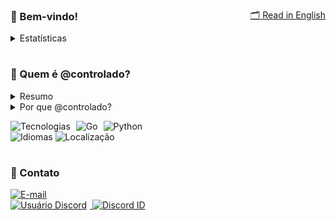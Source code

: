 <p align="right" style="margin-bottom: -45px">
  <a href="./README.md">🗂️ Read in English</a>
</p>

<h3>🐳 Bem-vindo!</h3>

<details>
  <summary>Estatísticas</summary>
  <br>
  <p>
    <a href="https://github.com/denvercoder1/github-readme-streak-stats">
      <img src="./assets/wakatime.svg" alt="Sequência GitHub" style="margin-right: 5px;">
    </a>
    <br>
    <a href="https://github.com/anuraghazra/github-readme-stats">
      <img src="./assets/stats.svg" alt="Estatísticas GitHub" style="margin-right: 5px;">
    </a>
    <br>
    <a href="https://github.com/anuraghazra/github-readme-stats">
      <img src="./assets/top-langs.svg" alt="Linguagens mais usadas">
    </a>
  </p>
</details>

#

<h3>🔬 Quem é @controlado?</h3>

<details>
  <summary>Resumo</summary>
  <div>
    <p>
      Trabalho e vivo de programação back-end há 5 anos.
    </p>
    <p>
      Comecei a trabalhar com isso devido a uma dificuldade na loja que eu tinha na época.
      <br>Como vender para meus clientes enquanto estou dormindo?
    </p>
    <p>
      Era uma loja pequena e me dava um lucro irrelevante, mas ficava triste quando acordava com mensagens de clientes, que queriam comprar e eu estava dormindo.
      A solução era pagar R$ 1.000,00 por um sistema de terceiro. Definitivamente eu não tinha esse dinheiro.
      Foi aí que comecei a aprender JavaScript, mas eu não tinha tesão naquilo de verdade, sabe?
    </p>
    <p>
      Fui pro Python e eu gostava bastante de estudar aquela linguagem.
    </p>
    <p>
       Então, <a href="https://github.com/iIlusion">um grande amigo</a> e na época, cliente, começou a criar uma lojinha pra ele também.
       Nisso, ele me ajudava a programar, ensinava o que sabia e eu consegui melhorar muito minha lojinha.
    </p>
    <p>
      Depois de meses estudando Python, eu percebi que eu gostava muito mais de programar do que ter aquela lojinha, apesar de ter conhecido muitas pessoas incríveis naquela época.
      Então, invés de manter essa lojinha, eu comecei a vender meus sistemas para outros vendedores, que antes, eram meus concorrentes.
      Ganhei dinheiro com isso. Consegui ajudar minha família. Depois disso, trabalhei por anos, como líder do setor de programação, em uma empresa gigantesca de milhas aéreas.
    </p>
     <p>
      Hoje, gosto muito de programar em Go, Python, JavaScript, TypeScript e outras.
    </p>
  </div>
</details>

<details style="margin-bottom: 10px;">
  <summary>Por que @controlado?</summary>
  <div style="margin-bottom: -2px; text-align: left;">
    <p>
      Não há história por trás desse nome de usuário.<br>
      É só uma palavra, uma palavra visualmente bonita.
    </p>
  </div>
</details>

<p>
  <img src="https://img.shields.io/static/v1?logo=gnometerminal&logoColor=white&label=&labelColor=4f94ef&message=Tecnologias&color=white&style=flat" alt="Tecnologias" style="margin-right: 5px;">
  <img src="https://img.shields.io/static/v1?logo=Go&logoColor=white&label=&labelColor=4f94ef&message=Go&color=white&style=flat" alt="Go" style="margin-right: 5px;">
  <img src="https://img.shields.io/static/v1?logo=Python&logoColor=white&label=&labelColor=4f94ef&message=Python&color=white&style=flat" alt="Python">
  <br>
  <img src="https://img.shields.io/static/v1?logo=Google%20Translate&logoColor=white&label=Idiomas&labelColor=4f94ef&message=PT-BR%20%20EN&color=white&style=flat" alt="Idiomas">
  <img src="https://img.shields.io/static/v1?logo=Google%20Maps&logoColor=white&label=Local&labelColor=4f94ef&message=Brazil&color=white&style=flat" alt="Localização" style="margin-right: 5px;">
</p>

#

<h3>📡 Contato</h3>

<p>
  <a href="mailto:yangabrielogy@gmail.com">
    <img src="https://img.shields.io/static/v1?logo=mailboxdotorg&logoColor=white&label=E-mail&labelColor=4f94ef&message=yangabrielogy@gmail.com&color=white&style=flat" alt="E-mail">
  </a>
  <br>
  <a href="https://discord.com/users/854886148455399436">
    <img src="https://img.shields.io/static/v1?logo=Discord&logoColor=white&label=User&labelColor=4f94ef&message=@feminismo&color=white&style=flat" alt="Usuário Discord" style="margin-right: 5px;">
  </a>
  <a href="https://discord.com/users/854886148455399436">
    <img src="https://img.shields.io/static/v1?logo=&logoColor=white&label=ID&labelColor=4f94ef&message=854886148455399436&color=white&style=flat" alt="Discord ID">
  </a>
</p>
